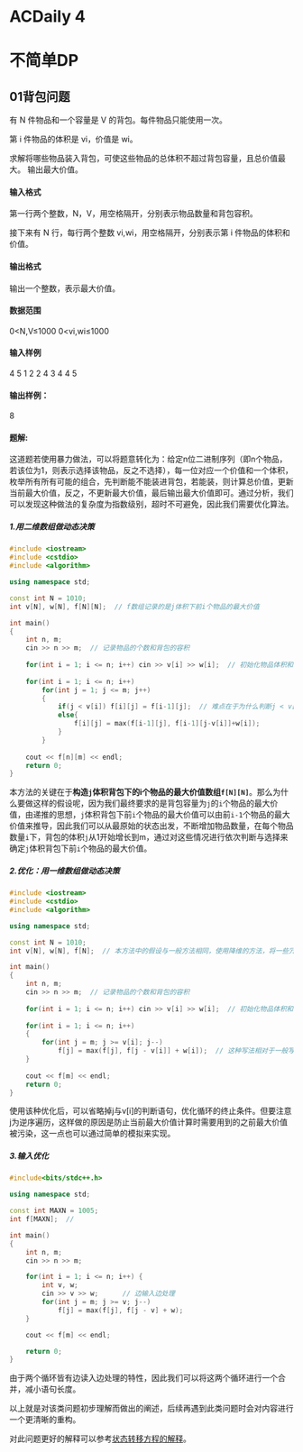 # ACDaily 4




# 不简单DP

## 01背包问题

有 N 件物品和一个容量是 V 的背包。每件物品只能使用一次。

第 i 件物品的体积是 vi，价值是 wi。

求解将哪些物品装入背包，可使这些物品的总体积不超过背包容量，且总价值最大。
输出最大价值。

#### **输入格式**

第一行两个整数，N，V，用空格隔开，分别表示物品数量和背包容积。

接下来有 N 行，每行两个整数 vi,wi，用空格隔开，分别表示第 i 件物品的体积和价值。

#### **输出格式**

输出一个整数，表示最大价值。

#### **数据范围**

0<N,V≤1000
0<vi,wi≤1000

#### **输入样例**

4 5
1 2
2 4
3 4
4 5

#### **输出样例：**

8

#### **题解**:

这道题若使用暴力做法，可以将题意转化为：给定n位二进制序列（即n个物品，若该位为1，则表示选择该物品，反之不选择），每一位对应一个价值和一个体积，枚举所有所有可能的组合，先判断能不能装进背包，若能装，则计算总价值，更新当前最大价值，反之，不更新最大价值，最后输出最大价值即可。通过分析，我们可以发现这种做法的复杂度为指数级别，超时不可避免，因此我们需要优化算法。

##### 1.用二维数组做动态决策

```c++
#include <iostream>
#include <cstdio>
#include <algorithm>

using namespace std;

const int N = 1010;
int v[N], w[N], f[N][N];  // f数组记录的是j体积下前i个物品的最大价值

int main()
{
    int n, m;
    cin >> n >> m;  // 记录物品的个数和背包的容积
    
    for(int i = 1; i <= n; i++) cin >> v[i] >> w[i];  // 初始化物品体积和价值
    
    for(int i = 1; i <= n; i++)
        for(int j = 1; j <= m; j++)
        {
            if(j < v[i]) f[i][j] = f[i-1][j];  // 难点在于为什么判断j < v[i]就可以，因为前i-1间物品是可选可不选的
            else{
                f[i][j] = max(f[i-1][j], f[i-1][j-v[i]]+w[i]); 
            }
        }
    
    cout << f[n][m] << endl;
    return 0;
}
```

本方法的关键在于**构造`j`体积背包下的i个物品的最大价值数组`f[N][N]`**。那么为什么要做这样的假设呢，因为我们最终要求的是背包容量为`j`的`i`个物品的最大价值，由递推的思想，`j`体积背包下前`i`个物品的最大价值可以由前`i-1`个物品的最大价值来推导，因此我们可以从最原始的状态出发，不断增加物品数量，在每个物品数量`i`下，背包的体积`j`从1开始增长到m，通过对这些情况进行依次判断与选择来确定`j`体积背包下前`i`个物品的最大价值。

##### 2.优化：用一维数组做动态决策

```c++
#include <iostream>
#include <cstdio>
#include <algorithm>

using namespace std;

const int N = 1010;
int v[N], w[N], f[N];  // 本方法中的假设与一般方法相同，使用降维的方法，将一些冗余的数值剔除了（可以单步模拟之后的遍历来观察）

int main()
{
    int n, m;
    cin >> n >> m;  // 记录物品的个数和背包的容积
    
    for(int i = 1; i <= n; i++) cin >> v[i] >> w[i];  // 初始化物品体积和价值
    
    for(int i = 1; i <= n; i++)
    {
        for(int j = m; j >= v[i]; j--)  
            f[j] = max(f[j], f[j - v[i]] + w[i]);  // 这种写法相对于一般写法将一些无法更新的位置略过了
    } 
    
    cout << f[m] << endl;
    return 0;
}
```

使用该种优化后，可以省略掉j与v[i]的判断语句，优化循环的终止条件。但要注意j为逆序遍历，这样做的原因是防止当前最大价值计算时需要用到的之前最大价值被污染，这一点也可以通过简单的模拟来实现。

##### 3.输入优化

```c++
#include<bits/stdc++.h>

using namespace std;

const int MAXN = 1005;
int f[MAXN];  // 

int main() 
{
    int n, m;   
    cin >> n >> m;

    for(int i = 1; i <= n; i++) {
        int v, w;
        cin >> v >> w;      // 边输入边处理
        for(int j = m; j >= v; j--)
            f[j] = max(f[j], f[j - v] + w);
    }

    cout << f[m] << endl;

    return 0;
}
```

由于两个循环皆有边读入边处理的特性，因此我们可以将这两个循环进行一个合并，减小语句长度。



以上就是对该类问题初步理解而做出的阐述，后续再遇到此类问题时会对内容进行一个更清晰的重构。

对此问题更好的解释可以参考[状态转移方程的解释](https://www.acwing.com/solution/content/1374/)。




